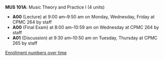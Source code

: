 **MUS 101A**: Music Theory and Practice I (4 units)

- **A00** (Lecture) at 9:00 am–9:50 am on Monday, Wednesday, Friday at CPMC 264 by staff
- **A00** (Final Exam) at 8:00 am–10:59 am on Wednesday at CPMC 264 by staff
- **A01** (Discussion) at 9:30 am–10:50 am on Tuesday, Thursday at CPMC 265 by staff

[Enrollment numbers over time](./MUS101A.tsv)
